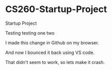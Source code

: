 # CS260-Startup-Project
Startup Project


Testing testing one two

I made this change in Github on my browser.

And now I bounced it back using VS code.

That didn't seem to work, so lets make it crash.
